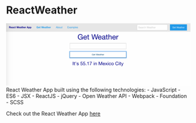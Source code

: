 # ReactWeather

<img src="https://github.com/TheManuGarcia/ReactWeather/blob/master/reactweatherscreenshot.png"/>
React Weather App built using the following technologies:
- JavaScript 
- ES6
- JSX
- ReactJS
- jQuery
- Open Weather API
- Webpack
- Foundation
- SCSS

Check out the React Weather App <a href="http://whispering-brushlands-67447.herokuapp.com/" target="_blank">here</a>
